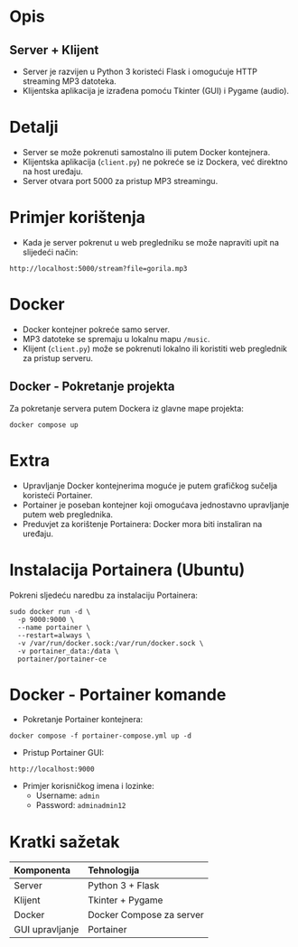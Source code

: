 # Opis

## Server + Klijent

- Server je razvijen u Python 3 koristeći Flask i omogućuje HTTP streaming MP3 datoteka.
- Klijentska aplikacija je izrađena pomoću Tkinter (GUI) i Pygame (audio).

# Detalji

- Server se može pokrenuti samostalno ili putem Docker kontejnera.
- Klijentska aplikacija (`client.py`) ne pokreće se iz Dockera, već direktno na host uređaju.
- Server otvara port 5000 za pristup MP3 streamingu.

# Primjer korištenja

- Kada je server pokrenut u web pregledniku se može napraviti upit na slijedeći način:

```
http://localhost:5000/stream?file=gorila.mp3
```

# Docker

- Docker kontejner pokreće samo server.
- MP3 datoteke se spremaju u lokalnu mapu `/music`.
- Klijent (`client.py`) može se pokrenuti lokalno ili koristiti web preglednik za pristup serveru.

## Docker - Pokretanje projekta

Za pokretanje servera putem Dockera iz glavne mape projekta:

```
docker compose up
```

# Extra

- Upravljanje Docker kontejnerima moguće je putem grafičkog sučelja koristeći Portainer.
- Portainer je poseban kontejner koji omogućava jednostavno upravljanje putem web preglednika.
- Preduvjet za korištenje Portainera: Docker mora biti instaliran na uređaju.

# Instalacija Portainera (Ubuntu)

Pokreni sljedeću naredbu za instalaciju Portainera:

```
sudo docker run -d \
  -p 9000:9000 \
  --name portainer \
  --restart=always \
  -v /var/run/docker.sock:/var/run/docker.sock \
  -v portainer_data:/data \
  portainer/portainer-ce
```

# Docker - Portainer komande

- Pokretanje Portainer kontejnera:

```
docker compose -f portainer-compose.yml up -d
```

- Pristup Portainer GUI:

```
http://localhost:9000
```

- Primjer korisničkog imena i lozinke:
  - Username: `admin`
  - Password: `adminadmin12`

# Kratki sažetak

| Komponenta | Tehnologija |
|:--|:--|
| Server | Python 3 + Flask |
| Klijent | Tkinter + Pygame |
| Docker | Docker Compose za server |
| GUI upravljanje | Portainer |
